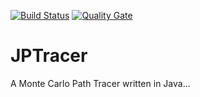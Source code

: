 [![Build Status](https://travis-ci.org/cpe305Spring17/spring2017-project-assumption.svg?branch=master)](https://travis-ci.org/cpe305Spring17/spring2017-project-assumption) [![Quality Gate](https://sonarqube.com/api/badges/gate?key=assumption.jptracer)](https://sonarqube.com/dashboard/index/assumption.jptracer)

# JPTracer
A Monte Carlo Path Tracer written in Java...
